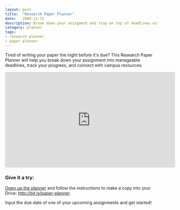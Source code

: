 ```yaml
---
layout: post
title:  "Research Paper Planner"
date:   2009-12-31
description: Break down your assigment and stay on top of deadlines with this useful planner! 
category: planner
tags:
- research planner
- paper planner
---
```


<p class="intro">Tired of writing your paper the night before it's due? This Research Paper Planner will help you break down your assignment into manageable deadlines, track your progress, and connect with campus resources.</p>

<iframe width="560" height="315" src="https://www.youtube.com/embed/hhv8PIFHvek" frameborder="0" allowfullscreen></iframe>

### Give it a try:

<p class="flow-text"><a href="http://bit.ly/paper-planner" target="_blank">Open up the planner</a> and follow the instructions to make a copy into your Drive: <a href="http://bit.ly/paper-planner" target="_blank">http://bit.ly/paper-planner</a>.
<p class="flow-text">Input the due date of one of your upcoming assignments and get started!</p>

<!--
### Tips

<ul class="collapsible" data-collapsible="expandable">
    <li>
      <div class="collapsible-header"><i class="material-icons">ondemand_video</i>Need help generating questions? Check out our quick video tutorial on developing a research question:</div>
      <div class="collapsible-body"><iframe width="100%" height="315" src="https://www.youtube.com/embed/jj-F6YVtsxI?list=PLV8eqWoGXke5D5bmwscUhow1RJKWZmMRZ" frameborder="0" allowfullscreen></iframe></div>
    </li>
    <li>
      <div class="collapsible-header"><i class="material-icons">ondemand_video</i>Want to see some examples of undergraduate research projects at UCLA? <em>From the lab to the studio</em> shows how UCLA students are exploring their passions in their research:</div>
      <div class="collapsible-body"><iframe width="100%" height="315" src="https://www.youtube.com/embed/ZEoosFwqi-Q?list=PLV8eqWoGXke5D5bmwscUhow1RJKWZmMRZ" frameborder="0" allowfullscreen></iframe></div>
    </li>
    <li>
      <div class="collapsible-header"><i class="material-icons">forum</i>Want to talk about it? Set up a <em>free research consultation</em> to get help developing your ideas:</div>
      <div class="collapsible-body">
        <p>Ask a librarian <a href="http://library.ucla.edu/questions" target="_blank">24/7 chat service</a>.</p>
          <p>Set up a <a href="http://library.ucla.edu/questions" target="_blank">research consultation at a UCLA Library</a>.</p>
      </div>
    </li>
  </ul>
  -->
